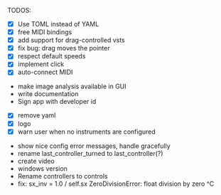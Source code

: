 TODOS:
- [x] Use TOML instead of YAML
- [x] free MIDI bindings
- [x] add support for drag-controlled vsts
- [x] fix bug: drag moves the pointer
- [x] respect default speeds
- [x] implement click
- [x] auto-connect MIDI
- make image analysis available in GUI
- write documentation
- Sign app with developer id
- [x] remove yaml
- [x] logo
- [x] warn user when no instruments are configured
- show nice config error messages, handle gracefully
- rename last_controller_turned to last_controller(?)
- create video
- windows version 
- Rename controllers to controls
- fix:     sx_inv = 1.0 / self.sx
    ZeroDivisionError: float division by zero
    ^C
